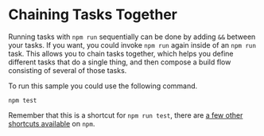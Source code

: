 # Chaining Tasks Together

Running tasks with `npm run` sequentially can be done by adding `&&` between your tasks. If you want, you could invoke `npm run` again inside of an `npm run` task. This allows you to chain tasks together, which helps you define different tasks that do a single thing, and then compose a build flow consisting of several of those tasks.

To run this sample you could use the following command.

```shell
npm test
```

Remember that this is a shortcut for `npm run test`, there are [a few other shortcuts available][1] on `npm`.

[1]: https://www.npmjs.org/doc/misc/npm-scripts.html

